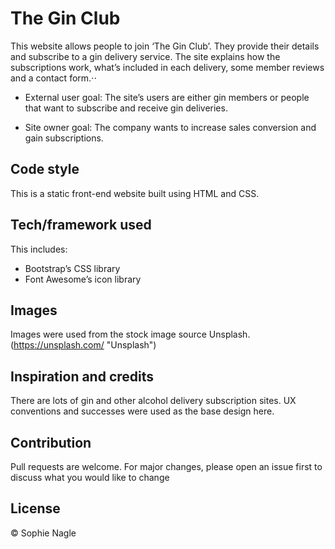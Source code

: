 # The Gin Club 
This website allows people to join ‘The Gin Club’. They provide their details and subscribe to a gin delivery service. The site explains how the subscriptions work, what’s included in each delivery, some member reviews and a contact form.⋅⋅

- External user goal: The site’s users are either gin members or people that want to subscribe and receive gin deliveries. 

- Site owner goal: The company wants to increase sales conversion and gain subscriptions.


## Code style
This is a static front-end website built using HTML and CSS. 


## Tech/framework used
This includes: 
- Bootstrap’s CSS library
- Font Awesome’s icon library


## Images 
Images were used from the stock image source Unsplash. (https://unsplash.com/ "Unsplash")


## Inspiration and credits 
There are lots of gin and other alcohol delivery subscription sites. UX conventions and successes were used as the base design here. 


## Contribution
Pull requests are welcome. For major changes, please open an issue first to discuss what you would like to change


## License
© Sophie Nagle 
